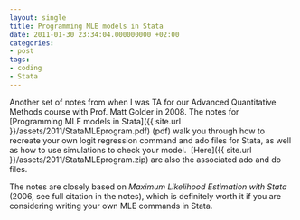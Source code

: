 ```yaml
---
layout: single
title: Programming MLE models in Stata
date: 2011-01-30 23:34:04.000000000 +02:00
categories:
- post
tags:
- coding
- Stata
---
```


Another set of notes from when I was TA for our Advanced Quantitative Methods course with Prof. Matt Golder in 2008. The notes for [Programming MLE models in Stata]({{ site.url }}/assets/2011/StataMLEprogram.pdf) (pdf) walk you through how to recreate your own logit regression command and ado files for Stata, as well as how to use simulations to check your model.  [Here]({{ site.url }}/assets/2011/StataMLEprogram.zip) are also the associated ado and do files.

The notes are closely based on *Maximum Likelihood Estimation with Stata* (2006, see full citation in the notes), which is definitely worth it if you are considering writing your own MLE commands in Stata.